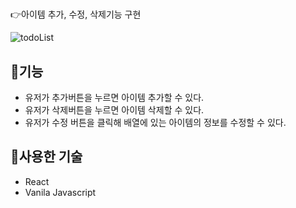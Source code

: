# 
:point_right:아이템 추가, 수정, 삭제기능 구현

![todoList](./images/todo.PNG)

## :memo:기능
+ 유저가 추가버튼을 누르면 아이템 추가할 수 있다.
+ 유저가 삭제버튼을 누르면 아이템 삭제할 수 있다.
+ 유저가 수정 버튼을 클릭해 배열에 있는 아이템의 정보를 수정할 수 있다.


## :hammer:사용한 기술
+ React
+ Vanila Javascript
